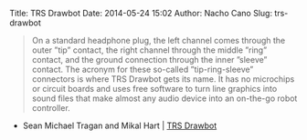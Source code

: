 Title: TRS Drawbot
Date: 2014-05-24 15:02
Author: Nacho Cano
Slug: trs-drawbot

> On a standard headphone plug, the left channel comes through the outer
> ”tip” contact, the right channel through the middle ”ring” contact,
> and the ground connection through the inner ”sleeve” contact. The
> acronym for these so-called ”tip-ring-sleeve” connectors is where TRS
> Drawbot gets its name. It has no microchips or circuit boards and uses
> free software to turn line graphics into sound files that make almost
> any audio device into an on-the-go robot controller.

- Sean Michael Tragan and Mikal Hart | [TRS Drawbot][]

  [TRS Drawbot]: http://makezine.com/projects/trs-drawbot/
    "TRS Drawbot"
